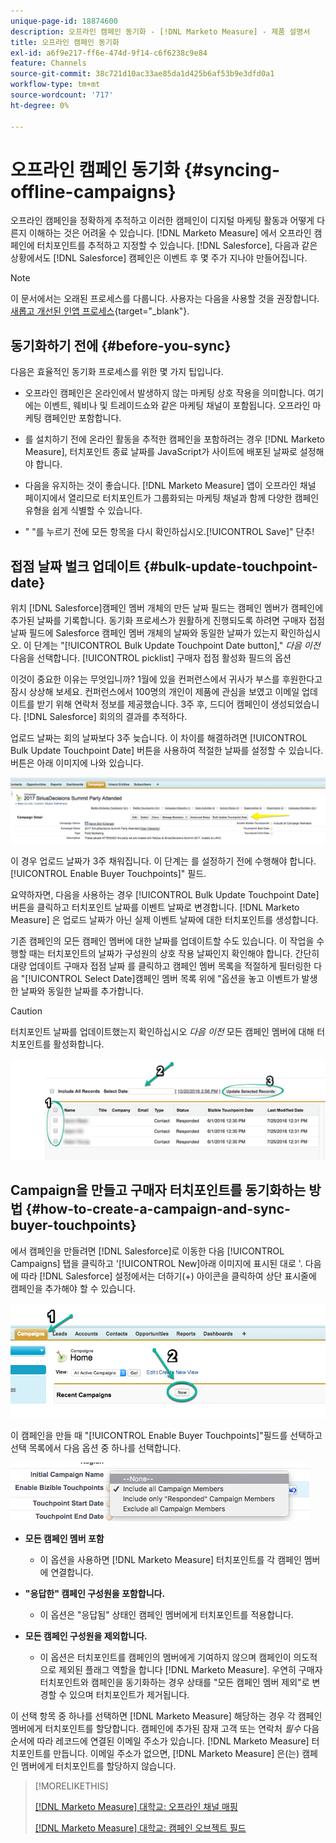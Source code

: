 ```yaml
---
unique-page-id: 18874600
description: 오프라인 캠페인 동기화 - [!DNL Marketo Measure] - 제품 설명서
title: 오프라인 캠페인 동기화
exl-id: a6f9e217-ff6e-474d-9f14-c6f6238c9e84
feature: Channels
source-git-commit: 38c721d10ac33ae85da1d425b6af53b9e3dfd0a1
workflow-type: tm+mt
source-wordcount: '717'
ht-degree: 0%

---
```


# 오프라인 캠페인 동기화 {#syncing-offline-campaigns}

오프라인 캠페인을 정확하게 추적하고 이러한 캠페인이 디지털 마케팅 활동과 어떻게 다른지 이해하는 것은 어려울 수 있습니다. [!DNL Marketo Measure] 에서 오프라인 캠페인에 터치포인트를 추적하고 지정할 수 있습니다. [!DNL Salesforce], 다음과 같은 상황에서도 [!DNL Salesforce] 캠페인은 이벤트 후 몇 주가 지나야 만들어집니다.

>[!NOTE]
>
>이 문서에서는 오래된 프로세스를 다룹니다. 사용자는 다음을 사용할 것을 권장합니다. [새롭고 개선된 인앱 프로세스](/help/channel-tracking-and-setup/offline-channels/custom-campaign-sync.md){target="_blank"}.

## 동기화하기 전에 {#before-you-sync}

다음은 효율적인 동기화 프로세스를 위한 몇 가지 팁입니다.

* 오프라인 캠페인은 온라인에서 발생하지 않는 마케팅 상호 작용을 의미합니다. 여기에는 이벤트, 웨비나 및 트레이드쇼와 같은 마케팅 채널이 포함됩니다. 오프라인 마케팅 캠페인만 포함합니다.
* 를 설치하기 전에 온라인 활동을 추적한 캠페인을 포함하려는 경우 [!DNL Marketo Measure], 터치포인트 종료 날짜를 JavaScript가 사이트에 배포된 날짜로 설정해야 합니다.
* 다음을 유지하는 것이 좋습니다. [!DNL Marketo Measure] 앱이 오프라인 채널 페이지에서 열리므로 터치포인트가 그룹화되는 마케팅 채널과 함께 다양한 캠페인 유형을 쉽게 식별할 수 있습니다.

* &quot; &quot;를 누르기 전에 모든 항목을 다시 확인하십시오.[!UICONTROL Save]&quot; 단추!

## 접점 날짜 벌크 업데이트 {#bulk-update-touchpoint-date}

위치 [!DNL Salesforce]캠페인 멤버 개체의 만든 날짜 필드는 캠페인 멤버가 캠페인에 추가된 날짜를 기록합니다. 동기화 프로세스가 원활하게 진행되도록 하려면 구매자 접점 날짜 필드에 Salesforce 캠페인 멤버 개체의 날짜와 동일한 날짜가 있는지 확인하십시오. 이 단계는 &quot;[!UICONTROL Bulk Update Touchpoint Date button],&quot; _다음 이전_ 다음을 선택합니다. [!UICONTROL picklist] 구매자 접점 활성화 필드의 옵션

이것이 중요한 이유는 무엇입니까? 1월에 있을 컨퍼런스에서 귀사가 부스를 후원한다고 잠시 상상해 보세요. 컨퍼런스에서 100명의 개인이 제품에 관심을 보였고 이메일 업데이트를 받기 위해 연락처 정보를 제공했습니다. 3주 후, 드디어 캠페인이 생성되었습니다. [!DNL Salesforce] 회의의 결과를 추적하다.

업로드 날짜는 회의 날짜보다 3주 늦습니다. 이 차이를 해결하려면 [!UICONTROL Bulk Update Touchpoint Date] 버튼을 사용하여 적절한 날짜를 설정할 수 있습니다. 버튼은 아래 이미지에 나와 있습니다.

![](assets/1-3.png)

이 경우 업로드 날짜가 3주 채워집니다. 이 단계는 를 설정하기 전에 수행해야 합니다.[!UICONTROL Enable Buyer Touchpoints]&quot; 필드.

요약하자면, 다음을 사용하는 경우 [!UICONTROL Bulk Update Touchpoint Date] 버튼을 클릭하고 터치포인트 날짜를 이벤트 날짜로 변경합니다. [!DNL Marketo Measure] 은 업로드 날짜가 아닌 실제 이벤트 날짜에 대한 터치포인트를 생성합니다.

기존 캠페인의 모든 캠페인 멤버에 대한 날짜를 업데이트할 수도 있습니다. 이 작업을 수행할 때는 터치포인트의 날짜가 구성원의 상호 작용 날짜인지 확인해야 합니다. 간단히 대량 업데이트 구매자 접점 날짜 를 클릭하고 캠페인 멤버 목록을 적절하게 필터링한 다음 &quot;[!UICONTROL Select Date]캠페인 멤버 목록 위에 &quot;옵션을 놓고 이벤트가 발생한 날짜와 동일한 날짜를 추가합니다.

>[!CAUTION]
>
>터치포인트 날짜를 업데이트했는지 확인하십시오 _다음 이전_ 모든 캠페인 멤버에 대해 터치포인트를 활성화합니다.

![](assets/2-3.png)

## Campaign을 만들고 구매자 터치포인트를 동기화하는 방법 {#how-to-create-a-campaign-and-sync-buyer-touchpoints}

에서 캠페인을 만들려면 [!DNL Salesforce]로 이동한 다음 [!UICONTROL Campaigns] 탭을 클릭하고 &#39;[!UICONTROL New]아래 이미지에 표시된 대로 &#39;. 다음에 따라 [!DNL Salesforce] 설정에서는 더하기(+) 아이콘을 클릭하여 상단 표시줄에 캠페인을 추가해야 할 수 있습니다.

![](assets/3-3.png)

이 캠페인을 만들 때 &quot;[!UICONTROL Enable Buyer Touchpoints]&quot;필드를 선택하고 선택 목록에서 다음 옵션 중 하나를 선택합니다.

![](assets/4-3.png)

* **모든 캠페인 멤버 포함**
   * 이 옵션을 사용하면 [!DNL Marketo Measure] 터치포인트를 각 캠페인 멤버에 연결합니다.

* **&quot;응답한&quot; 캠페인 구성원을 포함합니다.**
   * 이 옵션은 &quot;응답됨&quot; 상태인 캠페인 멤버에게 터치포인트를 적용합니다.

* **모든 캠페인 구성원을 제외합니다.**
   * 이 옵션은 터치포인트를 캠페인의 멤버에게 기여하지 않으며 캠페인이 의도적으로 제외된 플래그 역할을 합니다 [!DNL Marketo Measure]. 우연히 구매자 터치포인트와 캠페인을 동기화하는 경우 상태를 &quot;모든 캠페인 멤버 제외&quot;로 변경할 수 있으며 터치포인트가 제거됩니다.

이 선택 항목 중 하나를 선택하면 [!DNL Marketo Measure] 해당하는 경우 각 캠페인 멤버에게 터치포인트를 할당합니다. 캠페인에 추가된 잠재 고객 또는 연락처 _필수_ 다음 순서에 따라 레코드에 연결된 이메일 주소가 있습니다. [!DNL Marketo Measure] 터치포인트를 만듭니다. 이메일 주소가 없으면, [!DNL Marketo Measure] 은(는) 캠페인 멤버에게 터치포인트를 할당하지 않습니다.

>[!MORELIKETHIS]
>
>[[!DNL Marketo Measure] 대학교: 오프라인 채널 매핑](https://universityonline.marketo.com/courses/bizible-fundamentals-channel-management/#/page/5c630eca34d9f0367662b77f)
>
>[[!DNL Marketo Measure] 대학교: 캠페인 오브젝트 필드](https://universityonline.marketo.com/courses/bizible-fundamentals-channel-management/#/page/5c63007334d9f0367662b758)
